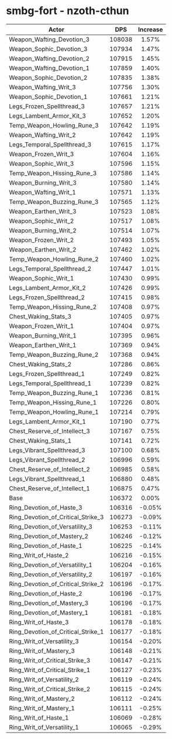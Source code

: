 # smbg-fort - nzoth-cthun
| Actor | DPS | Increase |
|---|:---:|:---:|
|Weapon_Wafting_Devotion_3|108038|1.57%|
|Weapon_Sophic_Devotion_3|107934|1.47%|
|Weapon_Wafting_Devotion_2|107915|1.45%|
|Weapon_Wafting_Devotion_1|107859|1.40%|
|Weapon_Sophic_Devotion_2|107835|1.38%|
|Weapon_Wafting_Writ_3|107756|1.30%|
|Weapon_Sophic_Devotion_1|107661|1.21%|
|Legs_Frozen_Spellthread_3|107657|1.21%|
|Legs_Lambent_Armor_Kit_3|107652|1.20%|
|Temp_Weapon_Howling_Rune_3|107642|1.19%|
|Weapon_Wafting_Writ_2|107642|1.19%|
|Legs_Temporal_Spellthread_3|107615|1.17%|
|Weapon_Frozen_Writ_3|107604|1.16%|
|Weapon_Sophic_Writ_3|107596|1.15%|
|Temp_Weapon_Hissing_Rune_3|107586|1.14%|
|Weapon_Burning_Writ_3|107580|1.14%|
|Weapon_Wafting_Writ_1|107571|1.13%|
|Temp_Weapon_Buzzing_Rune_3|107565|1.12%|
|Weapon_Earthen_Writ_3|107523|1.08%|
|Weapon_Sophic_Writ_2|107517|1.08%|
|Weapon_Burning_Writ_2|107514|1.07%|
|Weapon_Frozen_Writ_2|107493|1.05%|
|Weapon_Earthen_Writ_2|107462|1.02%|
|Temp_Weapon_Howling_Rune_2|107460|1.02%|
|Legs_Temporal_Spellthread_2|107447|1.01%|
|Weapon_Sophic_Writ_1|107430|0.99%|
|Legs_Lambent_Armor_Kit_2|107426|0.99%|
|Legs_Frozen_Spellthread_2|107415|0.98%|
|Temp_Weapon_Hissing_Rune_2|107408|0.97%|
|Chest_Waking_Stats_3|107405|0.97%|
|Weapon_Frozen_Writ_1|107404|0.97%|
|Weapon_Burning_Writ_1|107395|0.96%|
|Weapon_Earthen_Writ_1|107369|0.94%|
|Temp_Weapon_Buzzing_Rune_2|107368|0.94%|
|Chest_Waking_Stats_2|107286|0.86%|
|Legs_Frozen_Spellthread_1|107249|0.82%|
|Legs_Temporal_Spellthread_1|107239|0.82%|
|Temp_Weapon_Buzzing_Rune_1|107236|0.81%|
|Temp_Weapon_Hissing_Rune_1|107226|0.80%|
|Temp_Weapon_Howling_Rune_1|107214|0.79%|
|Legs_Lambent_Armor_Kit_1|107190|0.77%|
|Chest_Reserve_of_Intellect_3|107167|0.75%|
|Chest_Waking_Stats_1|107141|0.72%|
|Legs_Vibrant_Spellthread_3|107100|0.68%|
|Legs_Vibrant_Spellthread_2|106996|0.59%|
|Chest_Reserve_of_Intellect_2|106985|0.58%|
|Legs_Vibrant_Spellthread_1|106880|0.48%|
|Chest_Reserve_of_Intellect_1|106875|0.47%|
|Base|106372|0.00%|
|Ring_Devotion_of_Haste_3|106316|-0.05%|
|Ring_Devotion_of_Critical_Strike_3|106273|-0.09%|
|Ring_Devotion_of_Versatility_3|106253|-0.11%|
|Ring_Devotion_of_Mastery_2|106246|-0.12%|
|Ring_Devotion_of_Haste_1|106225|-0.14%|
|Ring_Writ_of_Haste_2|106216|-0.15%|
|Ring_Devotion_of_Versatility_1|106204|-0.16%|
|Ring_Devotion_of_Versatility_2|106197|-0.16%|
|Ring_Devotion_of_Critical_Strike_2|106196|-0.17%|
|Ring_Devotion_of_Haste_2|106196|-0.17%|
|Ring_Devotion_of_Mastery_3|106196|-0.17%|
|Ring_Devotion_of_Mastery_1|106181|-0.18%|
|Ring_Writ_of_Haste_3|106178|-0.18%|
|Ring_Devotion_of_Critical_Strike_1|106177|-0.18%|
|Ring_Writ_of_Versatility_3|106154|-0.20%|
|Ring_Writ_of_Mastery_3|106148|-0.21%|
|Ring_Writ_of_Critical_Strike_3|106147|-0.21%|
|Ring_Writ_of_Critical_Strike_1|106127|-0.23%|
|Ring_Writ_of_Versatility_2|106119|-0.24%|
|Ring_Writ_of_Critical_Strike_2|106115|-0.24%|
|Ring_Writ_of_Mastery_2|106112|-0.24%|
|Ring_Writ_of_Mastery_1|106111|-0.25%|
|Ring_Writ_of_Haste_1|106069|-0.28%|
|Ring_Writ_of_Versatility_1|106065|-0.29%|
